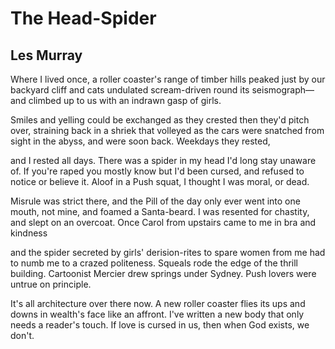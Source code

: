 # The Head-Spider
## Les Murray
Where I lived once, a roller coaster's range
of timber hills peaked just by our backyard cliff
and cats undulated scream-driven round its seismograph—
and climbed up to us with an indrawn gasp of girls.

Smiles and yelling could be exchanged as they crested
then they'd pitch over, straining back in a shriek
that volleyed as the cars were snatched from sight
in the abyss, and were soon back. Weekdays they rested,

and I rested all days. There was a spider in my head
I'd long stay unaware of. If you're raped you mostly know
but I'd been cursed, and refused to notice or believe it.
Aloof in a Push squat, I thought I was moral, or dead.

Misrule was strict there, and the Pill of the day only ever
went into one mouth, not mine, and foamed a Santa-beard.
I was resented for chastity, and slept on an overcoat.
Once Carol from upstairs came to me in bra and kindness

and the spider secreted by girls' derision-rites to spare
women from me had to numb me to a crazed politeness.
Squeals rode the edge of the thrill building. Cartoonist Mercier
drew springs under Sydney. Push lovers were untrue on principle.

It's all architecture over there now. A new roller coaster
flies its ups and downs in wealth's face like an affront.
I've written a new body that only needs a reader's touch.
If love is cursed in us, then when God exists, we don't.